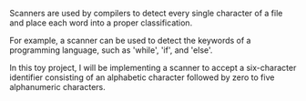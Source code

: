 Scanners are used by compilers to detect every single character of a file and place each word into a proper classification.

For example, a scanner can be used to detect the keywords of a programming language, such as 'while', 'if', and 'else'.

In this toy project, I will be implementing a scanner to accept a six-character identifier consisting of an alphabetic character followed by zero to five alphanumeric characters.
